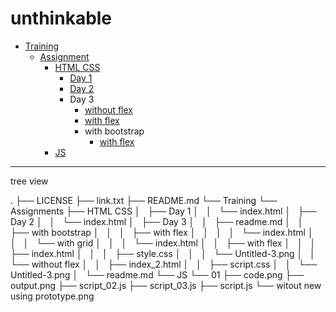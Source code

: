 # unthinkable
- [Training](https://github.com/keshavsingh4522/unthinkable/tree/main/Training)
	- [Assignment](https://github.com/keshavsingh4522/unthinkable/tree/main/Training/Assignments)
		- [HTML CSS](https://github.com/keshavsingh4522/unthinkable/tree/main/Training/Assignments/HTML%20CSS)
			- [Day 1](https://keshavsingh4522.github.io/unthinkable/Training/Assignments/HTML%20CSS/Day%201/)
			- [Day 2](https://keshavsingh4522.github.io/unthinkable/Training/Assignments/HTML%20CSS/Day%202/)
			- Day 3
				- [without flex](https://keshavsingh4522.github.io/unthinkable/Training/Assignments/HTML%20CSS//Day%203/without%20flex/index_2.html)
				- [with flex](https://keshavsingh4522.github.io/unthinkable/Training/Assignments/HTML%20CSS//Day%203/with%20flex/)
				- with bootstrap
					- [with flex](https://keshavsingh4522.github.io/unthinkable/Training/Assignments/HTML%20CSS/Day%203/with%20bootstrap/)
		- [JS](https://github.com/keshavsingh4522/unthinkable/tree/main/Training/Assignments/JS/)


----
tree view

.
├── LICENSE
├── link.txt
├── README.md
└── Training
    └── Assignments
        ├── HTML CSS
        │   ├── Day 1
        │   │   └── index.html
        │   ├── Day 2
        │   │   └── index.html
        │   ├── Day 3
        │   │   ├── readme.md
        │   │   ├── with bootstrap
        │   │   │   ├── with flex
        │   │   │   │   └── index.html
        │   │   │   └── with grid
        │   │   │       └── index.html
        │   │   ├── with flex
        │   │   │   ├── index.html
        │   │   │   ├── style.css
        │   │   │   └── Untitled-3.png
        │   │   └── without flex
        │   │       ├── index_2.html
        │   │       ├── script.css
        │   │       └── Untitled-3.png
        │   └── readme.md
        └── JS
            └── 01
                ├── code.png
                ├── output.png
                ├── script_02.js
                ├── script_03.js
                ├── script.js
                └── witout new using prototype.png